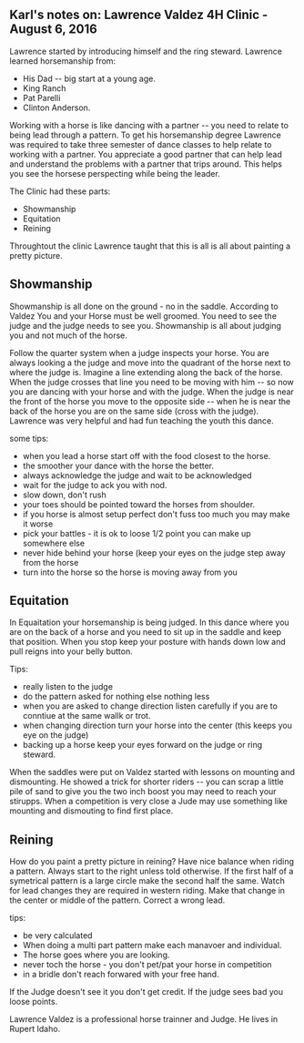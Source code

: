 
## Karl's notes on: Lawrence Valdez 4H Clinic - August 6, 2016



Lawrence started by introducing himself and the ring steward.   Lawrence learned horsemanship from:  

  * His Dad -- big start at a young age.
  * King Ranch
  * Pat Parelli
  * Clinton Anderson. 

Working with a horse is like dancing with a partner -- you need to relate to being lead through a pattern. To get his horsemanship degree Lawrence was required to take three semester of dance classes to help relate to working with a partner.  You appreciate a good partner that can help lead and understand the problems with a partner that trips around.  This helps you see the horsese perspecting while being the leader.

The Clinic had these parts:

 * Showmanship
 * Equitation 
 * Reining

Throughtout the clinic Lawrence taught that this is all is all about painting a pretty picture. 

## Showmanship 
Showmanship is all done on the ground - no in the saddle.   According to Valdez You and your Horse must be well groomed.  You need to see the judge and the judge needs to see you. Showmanship is all about judging you and not much of the horse. 

Follow the quarter system when a judge inspects your horse.  You are always looking a the judge and move into the quadrant of the horse next to where the judge is.   Imagine a line extending along the back of the horse.   When the judge crosses that line you need to be moving with him -- so now you are dancing with your horse and with the judge.  When the judge is near the front of the horse you move to the opposite side -- when he is near the back of the horse you are on the same side (cross with the judge).  Lawrence was very helpful and had fun teaching the youth this dance.

some tips:

 * when you lead a horse start off with the food closest to the horse.
 * the smoother your dance with the horse the better.
 * always acknowledge the judge and wait to be acknowledged
 * wait for the judge to ack you with nod.
 * slow down, don't rush
 * your toes should be pointed toward the horses from shoulder.
 * if you horse is almost setup perfect don't fuss too much you may make it worse
 * pick your battles - it is ok to loose 1/2 point you can make up somewhere else
 * never hide behind your horse  (keep your eyes on the judge step away from the horse
 * turn into the horse so the horse is moving away from you
 
## Equitation 

In Equaitation your horsemanship is being judged.  In this dance where you are on the back of a horse and you need to sit up in the saddle and keep that position.  When you stop keep your posture with hands down low and pull reigns into your belly button.

  Tips:
  * really listen to the judge  
  * do the pattern asked for nothing else nothing less
  * when you are asked to change direction listen carefully if you are to conntiue at the same wallk or trot.
  * when changing direction turn your horse into the center (this keeps you eye on the judge)
  * backing up a horse keep your eyes forward on the judge or ring steward.

When the saddles were put on Valdez started with lessons on mounting and dismounting.  He showed a trick for shorter riders -- you can scrap a little pile of sand to give you the two inch boost you may need to reach your stirupps.  When a competition is very close a Jude may use something like mounting and dismouting to find first place.

## Reining

 How do you paint a pretty picture in reining?  Have nice balance when riding a pattern. Always start to the right unless told otherwise.  If the first half of a symetrical pattern is a large circle make the second half the same.  Watch for lead changes they are required in western riding.  Make that change in the center or middle of the pattern.  Correct a wrong lead.  

  tips:
   * be very calculated
   * When doing a multi part pattern make each manavoer and individual.
   * The horse goes where you are looking.
   * never toch the horse - you don't pet/pat your horse in competition
   * in a bridle don't reach forwared with your free hand.

If the Judge doesn't see it you don't get credit.  If the judge sees bad you loose points.

Lawrence Valdez is a professional horse trainner and Judge. He lives in Rupert Idaho.



